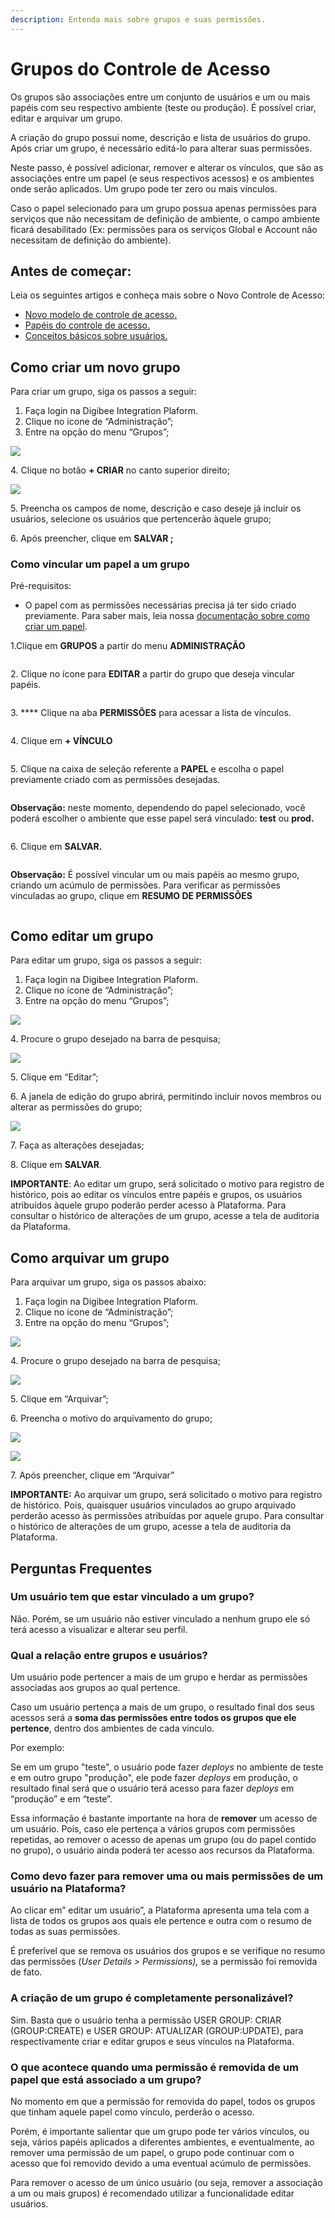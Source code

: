 ```yaml
---
description: Entenda mais sobre grupos e suas permissões.
---
```


# Grupos do Controle de Acesso

Os grupos são associações entre um conjunto de usuários e um ou mais papéis com seu respectivo ambiente (teste ou produção). É possível criar, editar e arquivar um grupo.

A criação do grupo possui nome, descrição e lista de usuários do grupo. Após criar um grupo, é necessário editá-lo para alterar suas permissões.

Neste passo, é possível adicionar, remover e alterar os vínculos, que são as associações entre um papel (e seus respectivos acessos) e os ambientes onde serão aplicados. Um grupo pode ter zero ou mais vínculos.

Caso o papel selecionado para um grupo possua apenas permissões para serviços que não necessitam de definição de ambiente, o campo ambiente ficará desabilitado (Ex: permissões para os serviços Global e Account não necessitam de definição do ambiente).

## Antes de começar: <a href="#h_a5010c206d" id="h_a5010c206d"></a>

Leia os seguintes artigos e conheça mais sobre o Novo Controle de Acesso:

* [Novo modelo de controle de acesso.](https://intercom.help/godigibee/pt-BR/articles/5808132-novo-modelo-de-controle-de-acesso)
* [Papéis do controle de acesso.](https://intercom.help/godigibee/pt-BR/articles/5810244-papeis-do-controle-de-acesso)
* [Conceitos básicos sobre usuários.](https://intercom.help/godigibee/pt-BR/articles/5808313-conceitos-basicos-sobre-usuarios)

## Como criar um novo grupo <a href="#h_3ac43c518a" id="h_3ac43c518a"></a>

Para criar um grupo, siga os passos a seguir:

1. Faça login na Digibee Integration Plaform.
2. Clique no ícone de “Administração”;
3. Entre na opção do menu “Grupos”;

![](<../../.gitbook/assets/Imagem 1 (1) (4).png>)

4\. Clique no botão **+ CRIAR** no canto superior direito;

![](<../../.gitbook/assets/Imagem 2.png>)

5\. Preencha os campos de nome, descrição e caso deseje já incluir os usuários, selecione os usuários que pertencerão àquele grupo;

6\. Após preencher, clique em **SALVAR ;**

### **Como vincular um papel a um grupo**

Pré-requisitos:&#x20;

* O papel com as permissões necessárias precisa já ter sido criado previamente. Para saber mais, leia nossa [documentação sobre como criar um papel](https://docs.digibee.com/documentation/v/pt-br/administration/novo-controle-de-acesso/papeis-do-controle-de-acesso#h\_3cbcaa1595).

1.Clique em **GRUPOS** a partir do menu **ADMINISTRAÇÃO**

<figure><img src="../../.gitbook/assets/Imagem 1 (1).png" alt=""><figcaption></figcaption></figure>

2\. Clique no ícone para **EDITAR** a partir do grupo que deseja vincular papéis.

<figure><img src="../../.gitbook/assets/imagem 2.png" alt=""><figcaption></figcaption></figure>

3\. **** Clique na aba **PERMISSÕES** para acessar a lista de vínculos.

<figure><img src="../../.gitbook/assets/Imagem 3 (3).png" alt=""><figcaption></figcaption></figure>

4\. Clique em **+ VÍNCULO**

<figure><img src="../../.gitbook/assets/Imagem 4 (4).png" alt=""><figcaption></figcaption></figure>

5\. Clique na caixa de seleção referente a **PAPEL** e escolha o papel previamente criado com as permissões desejadas.

<figure><img src="../../.gitbook/assets/Imagem 5 (1).png" alt=""><figcaption></figcaption></figure>

**Observação:** neste momento, dependendo do papel selecionado, você poderá escolher o ambiente que esse papel será vinculado: **test** ou **prod.**

<figure><img src="../../.gitbook/assets/Imagem 6.png" alt=""><figcaption></figcaption></figure>

6\. Clique em **SALVAR.**

<figure><img src="../../.gitbook/assets/Imagem 7 (1).png" alt=""><figcaption></figcaption></figure>

**Observação:** É possível vincular um ou mais papéis ao mesmo grupo, criando um acúmulo de permissões. Para verificar as permissões vinculadas ao grupo, clique em **RESUMO DE PERMISSÕES**

<figure><img src="../../.gitbook/assets/Imagem 8.png" alt=""><figcaption></figcaption></figure>

## Como editar um grupo <a href="#h_8dbe8e58b4" id="h_8dbe8e58b4"></a>

Para editar um grupo, siga os passos a seguir:

1. Faça login na Digibee Integration Plaform.
2. Clique no ícone de “Administração”;
3. Entre na opção do menu “Grupos”;

![](<../../.gitbook/assets/Imagem 6 (6).png>)

4\. Procure o grupo desejado na barra de pesquisa;

![](<../../.gitbook/assets/Imagem 7 (1) (2).png>)

5\. Clique em “Editar”;

6\. A janela de edição do grupo abrirá, permitindo incluir novos membros ou alterar as permissões do grupo;

![](<../../.gitbook/assets/Imagem 8 (3).png>)

7\. Faça as alterações desejadas;

8\. Clique em **SALVAR**.

**IMPORTANTE**: Ao editar um grupo, será solicitado o motivo para registro de histórico, pois ao editar os vínculos entre papéis e grupos, os usuários atribuídos àquele grupo poderão perder acesso à Plataforma. Para consultar o histórico de alterações de um grupo, acesse a tela de auditoria da Plataforma.

## Como arquivar um grupo <a href="#h_507e74fbfb" id="h_507e74fbfb"></a>

Para arquivar um grupo, siga os passos abaixo:

1. Faça login na Digibee Integration Plaform.
2. Clique no ícone de “Administração”;
3. Entre na opção do menu “Grupos”;

![](<../../.gitbook/assets/Imagem 9 (1).png>)

4\. Procure o grupo desejado na barra de pesquisa;

![](<../../.gitbook/assets/imagem 10 (1).png>)

5\. Clique em “Arquivar”;

6\. Preencha o motivo do arquivamento do grupo;

![](<../../.gitbook/assets/Imagem 11 (1).png>)

![](<../../.gitbook/assets/Imagem 11.png>)

7\. Após preencher, clique em “Arquivar”

**IMPORTANTE:** Ao arquivar um grupo, será solicitado o motivo para registro de histórico. Pois, quaisquer usuários vinculados ao grupo arquivado perderão acesso às permissões atribuídas por aquele grupo. Para consultar o histórico de alterações de um grupo, acesse a tela de auditoria da Plataforma.

## Perguntas Frequentes <a href="#h_eb5d4f3092" id="h_eb5d4f3092"></a>

### Um usuário tem que estar vinculado a um grupo? <a href="#h_720b9fa566" id="h_720b9fa566"></a>

Não. Porém, se um usuário não estiver vinculado a nenhum grupo ele só terá acesso a visualizar e alterar seu perfil.

### Qual a relação entre grupos e usuários? <a href="#h_fc7dde47d4" id="h_fc7dde47d4"></a>

Um usuário pode pertencer a mais de um grupo e herdar as permissões associadas aos grupos ao qual pertence.

Caso um usuário pertença a mais de um grupo, o resultado final dos seus acessos será a **soma das permissões entre todos os grupos que ele pertence**, dentro dos ambientes de cada vínculo.

Por exemplo:

Se em um grupo "teste", o usuário pode fazer _deploys_ no ambiente de teste e em outro grupo "produção", ele pode fazer _deploys_ em produção, o resultado final será que o usuário terá acesso para fazer _deploys_ em “produção” e em “teste”.

Essa informação é bastante importante na hora de **remover** um acesso de um usuário. Pois, caso ele pertença a vários grupos com permissões repetidas, ao remover o acesso de apenas um grupo (ou do papel contido no grupo), o usuário ainda poderá ter acesso aos recursos da Plataforma.

### Como devo fazer para remover uma ou mais permissões de um usuário na Plataforma? <a href="#h_c1dc901385" id="h_c1dc901385"></a>

Ao clicar em” editar um usuário”, a Plataforma apresenta uma tela com a lista de todos os grupos aos quais ele pertence e outra com o resumo de todas as suas permissões.

É preferível que se remova os usuários dos grupos e se verifique no resumo das permissões (_User Details > Permissions),_ se a permissão foi removida de fato.

### A criação de um grupo é completamente personalizável? <a href="#h_15e5325b71" id="h_15e5325b71"></a>

Sim. Basta que o usuário tenha a permissão USER GROUP: CRIAR (GROUP:CREATE) e USER GROUP: ATUALIZAR (GROUP:UPDATE), para respectivamente criar e editar grupos e seus vínculos na Plataforma.

### O que acontece quando uma permissão é removida de um papel que está associado a um grupo? <a href="#h_b081a00dcb" id="h_b081a00dcb"></a>

No momento em que a permissão for removida do papel, todos os grupos que tinham aquele papel como vínculo, perderão o acesso.

Porém, é importante salientar que um grupo pode ter vários vínculos, ou seja, vários papéis aplicados a diferentes ambientes, e eventualmente, ao remover uma permissão de um papel, o grupo pode continuar com o acesso que foi removido devido a uma eventual acúmulo de permissões.

Para remover o acesso de um único usuário (ou seja, remover a associação a um ou mais grupos) é recomendado utilizar a funcionalidade editar usuários.
